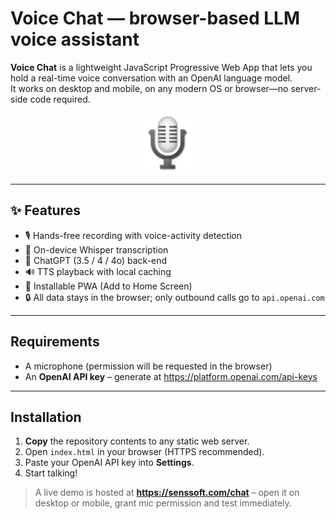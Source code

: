 # Voice Chat — browser-based LLM voice assistant

**Voice Chat** is a lightweight JavaScript Progressive Web App that lets you hold a real-time voice conversation with an OpenAI language model.  
It works on desktop and mobile, on any modern OS or browser—no server-side code required.

<p align="center">
  <img src="icons/icon-128.png" height="96" alt="App icon"/>
</p>

---

## ✨ Features
* 🎙 Hands-free recording with voice-activity detection  
* 📝 On-device Whisper transcription  
* 🤖 ChatGPT (3.5 / 4 / 4o) back-end  
* 🔊 TTS playback with local caching  
* 📱 Installable PWA (Add to Home Screen)  
* 🔒 All data stays in the browser; only outbound calls go to `api.openai.com`  

---

## Requirements
* A microphone (permission will be requested in the browser)  
* An **OpenAI API key** – generate at <https://platform.openai.com/api-keys>  

---

## Installation
1. **Copy** the repository contents to any static web server.  
2. Open `index.html` in your browser (HTTPS recommended).  
3. Paste your OpenAI API key into **Settings**.  
4. Start talking!

> A live demo is hosted at **<https://senssoft.com/chat>** – open it on desktop or mobile, grant mic permission and test immediately.

